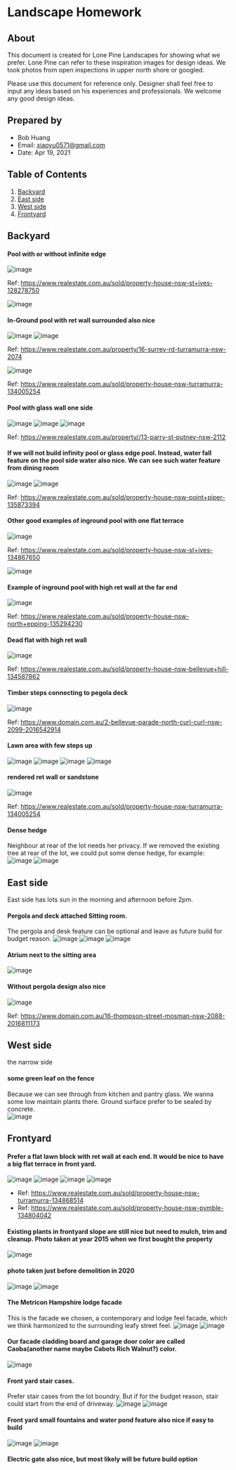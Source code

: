 # Landscape Homework

## About
This document is created for Lone Pine Landscapes for showing what we prefer. Lone Pine can refer to these inspiration images for design ideas. We took photos from open inspections in upper north shore or googled.

Please use this document for reference only. Designer shall feel free to input any ideas based on his experiences and professionals. We welcome any good design ideas.

## Prepared by
- Bob Huang
- Email: xiaoyu0571@gmail.com
- Date: Apr 19, 2021


## Table of Contents
1. [Backyard](#Backyard)
2. [East side](#East-side)
3. [West side](#West-side)
4. [Frontyard](#Frontyard)


## Backyard
<a name="Backyard"></a>

#### Pool with or without infinite edge 
![image](backyard/backyard_1.jpg)

Ref: https://www.realestate.com.au/sold/property-house-nsw-st+ives-128278750

![image](backyard/backyard_2.jpg)

#### In-Ground pool with ret wall surrounded also nice
![image](backyard/backyard_3.jpg)
![image](backyard/backyard_8.jpg)

Ref: https://www.realestate.com.au/property/16-surrey-rd-turramurra-nsw-2074

![image](backyard/inground_pool_with_water_fall_feature.jpg)

Ref: https://www.realestate.com.au/sold/property-house-nsw-turramurra-134005254

#### Pool with glass wall one side
![image](backyard/pool_glass_wall_sample_1.jpg)
![image](backyard/pool_glass_wall_sample_2.jpg)
![image](backyard/pool_glass_wall_sample_3.jpg)

Ref: https://www.realestate.com.au/property//13-parry-st-putney-nsw-2112


#### If we will not build infinity pool or glass edge pool. Instead, water fall feature on the pool side water also nice. We can see such water feature from dining room
![image](backyard/pool_side_water_feature.jpg)
![image](backyard/pool_water_feature_2.jpg)

Ref: https://www.realestate.com.au/sold/property-house-nsw-point+piper-135873394


####  Other good examples of inground pool with one flat terrace
![image](backyard/inground_pool_with_terrace_lawn.jpg)

Ref: https://www.realestate.com.au/sold/property-house-nsw-st+ives-134867650

![image](backyard/inground_pool_with_ret_wall_2.jpg)

####  Example of inground pool with high ret wall at the far end
![image](backyard/inground_pool_with_ret_wall_3.jpg)

Ref: https://www.realestate.com.au/sold/property-house-nsw-north+epping-135294230

####  Dead flat with high ret wall
![image](backyard/dead_flat_backyard_with_high_ret_wall_1.jpg)

Ref: https://www.realestate.com.au/sold/property-house-nsw-bellevue+hill-134587862

####  Timber steps connecting to pegola deck
![image](backyard/backyard_9.jpg)

Ref: https://www.domain.com.au/2-bellevue-parade-north-curl-curl-nsw-2099-2016542914

####  Lawn area with few steps up
![image](backyard/backyard_4.jpg)
![image](backyard/backyard_5.jpg)
![image](backyard/backyard_6.jpg)
![image](backyard/backyard_7.jpg)


#### rendered ret wall or sandstone
![image](backyard/backyard_10.jpg)

Ref: https://www.realestate.com.au/sold/property-house-nsw-turramurra-134005254


####  Dense hedge
Neighbour at rear of the lot needs her privacy. If we removed the existing tree at rear of the lot, we could put some dense hedge, for example:
![image](dense_hedge/backyard_dense_hedge_1.jpg)
![image](dense_hedge/backyard_dense_hedge_2.jpg)



## East side
<a name="East-side"></a>
East side has lots sun in the morning and afternoon before 2pm.

####  Pergola and deck attached Sitting room.
The pergola and desk feature can be optional and leave as future build for budget reason.
![image](sitting_room_deck_and_pergola/sitting_room_deck_and_pergola_1.jpg)
![image](sitting_room_deck_and_pergola/sitting_room_deck_and_pergola_2.jpg)
![image](sitting_room_deck_and_pergola/sitting_room_deck_and_pergola_3.jpg)

####  Atrium next to the sitting area
![image](sitting_room_deck_and_pergola/sitting_area_atrium.jpg)

#### Without pergola design also nice
![image](sitting_room_deck_and_pergola/sitting_room_outside_with_no_pergola.jpg)

Ref: https://www.domain.com.au/16-thompson-street-mosman-nsw-2088-2016811173



## West side
<a name="West-side"></a>
the narrow side


#### some green leaf on the fence
Because we can see through from kitchen and pantry glass. We wanna some low maintain plants there. Ground surface prefer to be sealed by concrete.  
![image](west_side_the_narrow_side/west_side_the_narrow_side.jpg)


## Frontyard
<a name="Frontyard"></a>

#### Prefer a flat lawn block with ret wall at each end. It would be nice to have a big flat terrace in front yard.
![image](front_yard/front_yard_1_1.jpg)
![image](front_yard/front_yard_1_2.jpg)
![image](front_yard/front_yard_2_1.jpg)
![image](front_yard/front_yard_2_2.jpg)

  * Ref: https://www.realestate.com.au/sold/property-house-nsw-turramurra-134868514
  * Ref: https://www.realestate.com.au/sold/property-house-nsw-pymble-134804042


####  Existing plants in frontyard slope are still nice but need to mulch, trim and cleanup. Photo taken at year 2015 when we first bought the property
![image](front_yard/existing_front_yard_slope.jpg)

#### photo taken just before demolition in 2020
![image](front_yard/frontyard_2020_1.jpg)
![image](front_yard/frontyard_2020_2.jpg)


#### The Metricon Hampshire lodge facade
This is the facade we chosen, a contemporary and lodge feel facade, which we think harmonized to the surrounding leafy street feel. 
![image](front_yard/facade_1.jpg)
![image](front_yard/facade_2.jpg)

#### Our facade cladding board and garage door color are called Caoba(another name maybe Cabots Rich Walnut?) color.
![image](front_yard/caoba_color.jpg)


#### Front yard stair cases.
Prefer stair cases from the lot boundry. But if for the budget reason, stair could start from the end of driveway.
![image](front_yard/front_yard_stairs.png)
![image](front_yard/sloped-backyard-patio-contemporary-with-hillside-landscaping_outdoor-patio-and-backyard.jpg)

#### Front yard small fountains and water pond feature also nice if easy to build
![image](front_yard/water_pond_feature_1.jpg)
![image](front_yard/water_pond_feature_2.jpg)

#### Electric gate also nice, but most likely will be future build option

